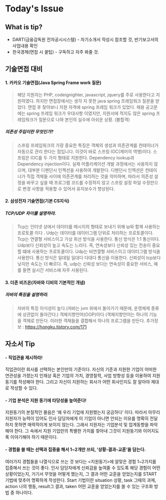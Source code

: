 Today's Issue
===

## What is tip?
+ DART(금융감독원 전자공시시스템) - 자기소개서 작성시 참조할 것, 반기보고서의 사업내용 확인 
+ 한국경제(면접 시 꿀팁) - 구독하고 자주 봐줄 것.


## 기술면접 대비

#### 1. 카카오 기술면접(Java Spring Frame work 질문)
>해당 지원자는 PHP, codeignighter, javascript, jquery를 주로 사용한다고 지원하였다. 하지만 면접장에서는 생각 지 못한 java spring 프레임워크 질문을 받았다. 면접 후 찾아보니 지원 자격에 spring 프레임 워크가 있었다. 채용 공고문에는 spring 프레임 워크가 우대사항 이였지만, 지원서에 적지도 않은 spring 프레임워크가 질문으로 나와 본인의 실수에 아쉬운 상황. (불합격)

##### 의존성 주입이란 무엇인가?
>스프링 프레임워크의 가장 중요한 특징은 객체의 생성과 의존관계를 컨테이너가 자동으로 관리 한다는 점입니다. 이것이 바로 스프링 IOC(제어의 역행)이다. 스프링은 IOC를 두 가지 형태로 지원한다.
Dependency lookup과 Dependency injection이다. 실제 어플리케이션 개발 과정에서는 사용하지 않으며, 대부분 디펜던시 인젝션을 사용하여 개발한다. 디펜던시 인젝션은 컨테이너가 직접 객체들 사이에 의존관계를 처리하는 것을 의미하며,  따라서 의존성 설정을 바꾸고 싶을 때 프로그램 코드를 수정하지 않고 스프링 설정 파일 수정만으로 변경 사항을 적용할 수 있어서 유지보수가 향상된다. 

#### 2. 삼성전자 기술면접(기본 CS지식)

##### TCP/UDP 차이를 설명하라.
>Tcp는 인터넷 상에서 데이터를 메시지의 형태로 보내기 위해 ip와 함께 사용하는 프로토콜 이다 .
Udp는 데이터를 데이터그램 단위로 처리하는 프로토콜이다. 
Tcp는 연결형 서비스이고 가상 회선 방식을 사용한다. 통신 방식은 1:1 통신이다. Udp보다 신뢰성이 높고 속도는 느리다.  즉, 연속성보다 신뢰성 있는 전송이 중요할 떄에 사용하는 프로토콜이다.  Udp는 비연결형 서비스이고 데이터그램 방식을 사용한다. 통신 방식은 일대일 일대다 다대다 통신을 이용한다. 신뢰성이 tcp보다 낮지만 속도는 더 빠르다. 즉, udp는 신뢰성 보다는 연속성이 중요한 서비스, 예를 들면 실시간 서비스에 자주 사용된다. 

#### 3. 더존 비즈온(자바와 디비의 기본적인 개념)

##### 자바의 특징을 설명하라.
>자바의 특징
이식성이 높다.(자바는 jvm 위에서 돌아가기 때문에, 운영체제 종류에 상관없이 돌아간다.)
객체지향언어(OOP)이다 (객체지향언어는 하나의 기능을 객체로 만든다. 이러한 객체들을 결합해서 하나의 프로그램을 만든다.
추가정보 : https://hongku.tistory.com/171

## 자소서 Tip
#### - 직업관을 제시하라!

직업관이란 회사를 선택하는 본인만의 기준이다. 자신의 기준과 지원한 기업이 어떠한 연관성을 가졌는지 인재상 혹은 기업의 가치, 경영철학, 사업 방향성 등을 이용하여 지원동기를 작성해야 한다. 그리고 자신이 지원하는 회사가 어떤 회사인지도 잘 알아야 제대로 작성할 수 있다.

#### - 기업 분석은 지원 동기에 타당성을 높여준다!

지원동기의 본질적인 물음은 ‘왜 우리 기업에 지원했는지 궁금하다’ 이다.  따라서 아무리 지원자가 능력이 있어도 인사 담당자에게 이 기업이 아니면 안되는 이유를 명확히 전달하지 못하면 매력적이게 보이지 않는다.   그래서 지원자는 기업분석 및 업계동향을 파악해야 한다. 그 속에서 지원 기업만의 특별한 가치를 찾아내 그것이 지원동기와 이어지도록 이야기해야 하기 때문이다.

#### - 경험을 쓸 때는 선택과 집중을 해서 1~2개만 쓰되, ‘상황-결과-교훈’을 담는다.

여러가지 경험들을 나열식으로 쓰는 것 보다는 <지원동기>에 알맞은 경험 1~2가지를 집중해서 쓰는 것이 좋다. 인사 담당자에게 신뢰감을 높여줄 수 있도록 해당 경험이 어떤 상황이었는지, 거기서 무엇을 어떻게 했는지, 그 결과 어떤 교훈을 얻었는지를 START기법에 맞추어 명확하게 작성한다. Start 기법이란 situation 상황, task 그때의 과제, action 나의 행동, result그 결과,  taken 어떤 교훈을 얻었는지를 쓸 수 있는 구조화 방법 중 하나이다.


